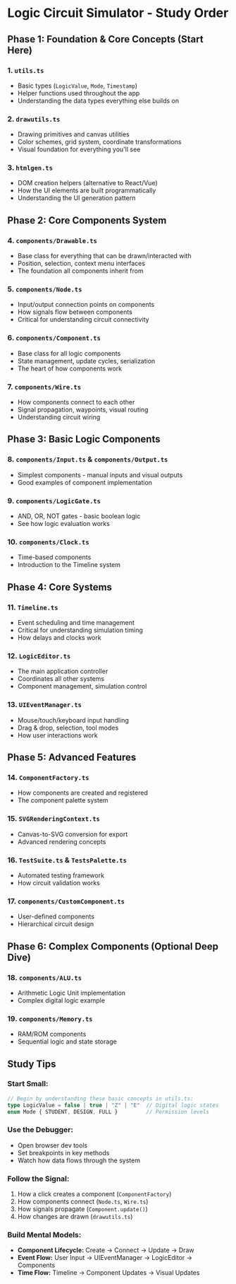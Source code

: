 # Logic Circuit Simulator - Study Order

## Phase 1: Foundation & Core Concepts (Start Here)

### 1. **`utils.ts`**
- Basic types (`LogicValue`, `Mode`, `Timestamp`)
- Helper functions used throughout the app
- Understanding the data types everything else builds on

### 2. **`drawutils.ts`**
- Drawing primitives and canvas utilities
- Color schemes, grid system, coordinate transformations
- Visual foundation for everything you'll see

### 3. **`htmlgen.ts`**
- DOM creation helpers (alternative to React/Vue)
- How the UI elements are built programmatically
- Understanding the UI generation pattern

## Phase 2: Core Components System

### 4. **`components/Drawable.ts`**
- Base class for everything that can be drawn/interacted with
- Position, selection, context menu interfaces
- The foundation all components inherit from

### 5. **`components/Node.ts`**
- Input/output connection points on components
- How signals flow between components
- Critical for understanding circuit connectivity

### 6. **`components/Component.ts`**
- Base class for all logic components
- State management, update cycles, serialization
- The heart of how components work

### 7. **`components/Wire.ts`**
- How components connect to each other
- Signal propagation, waypoints, visual routing
- Understanding circuit wiring

## Phase 3: Basic Logic Components

### 8. **`components/Input.ts` & `components/Output.ts`**
- Simplest components - manual inputs and visual outputs
- Good examples of component implementation

### 9. **`components/LogicGate.ts`**
- AND, OR, NOT gates - basic boolean logic
- See how logic evaluation works

### 10. **`components/Clock.ts`**
- Time-based components
- Introduction to the Timeline system

## Phase 4: Core Systems

### 11. **`Timeline.ts`**
- Event scheduling and time management
- Critical for understanding simulation timing
- How delays and clocks work

### 12. **`LogicEditor.ts`**
- The main application controller
- Coordinates all other systems
- Component management, simulation control

### 13. **`UIEventManager.ts`**
- Mouse/touch/keyboard input handling
- Drag & drop, selection, tool modes
- How user interactions work

## Phase 5: Advanced Features

### 14. **`ComponentFactory.ts`**
- How components are created and registered
- The component palette system

### 15. **`SVGRenderingContext.ts`**
- Canvas-to-SVG conversion for export
- Advanced rendering concepts

### 16. **`TestSuite.ts` & `TestsPalette.ts`**
- Automated testing framework
- How circuit validation works

### 17. **`components/CustomComponent.ts`**
- User-defined components
- Hierarchical circuit design

## Phase 6: Complex Components (Optional Deep Dive)

### 18. **`components/ALU.ts`**
- Arithmetic Logic Unit implementation
- Complex digital logic example

### 19. **`components/Memory.ts`**
- RAM/ROM components
- Sequential logic and state storage

## Study Tips

### **Start Small:**
```typescript
// Begin by understanding these basic concepts in utils.ts:
type LogicValue = false | true | "Z" | "E"  // Digital logic states
enum Mode { STUDENT, DESIGN, FULL }         // Permission levels
```

### **Use the Debugger:**
- Open browser dev tools
- Set breakpoints in key methods
- Watch how data flows through the system

### **Follow the Signal:**
1. How a click creates a component (`ComponentFactory`)
2. How components connect (`Node.ts`, `Wire.ts`) 
3. How signals propagate (`Component.update()`)
4. How changes are drawn (`drawutils.ts`)

### **Build Mental Models:**
- **Component Lifecycle:** Create → Connect → Update → Draw
- **Event Flow:** User Input → UIEventManager → LogicEditor → Components
- **Time Flow:** Timeline → Component Updates → Visual Updates
